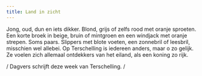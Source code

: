 ```yaml
---
title: Land in zicht
---
```

Jong, oud, dun en iets dikker. Blond, grijs of zelfs rood met oranje sproeten. Een korte broek in beige, bruin of mintgroen en een windjack met oranje strepen. Soms paars. Slippers met blote voeten, een zonnebril of leesbril, misschien wel allebei. Op Terschelling is iedereen anders, maar o zo gelijk. Ze voelen zich allemaal ontdekkers van het eiland, als een koning zo rijk.

/
Dagvers schrijft deze week van Terschelling.
/
